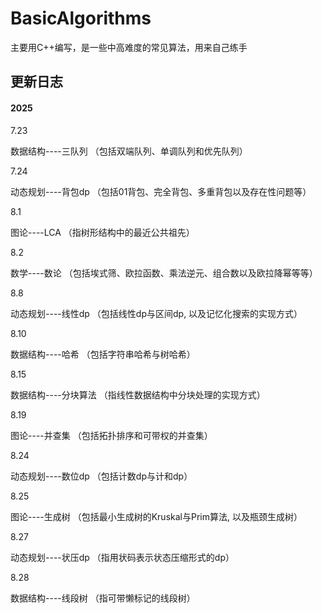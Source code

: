 # BasicAlgorithms
主要用C++编写，是一些中高难度的常见算法，用来自己练手


## 更新日志
#### 2025
7.23

数据结构----三队列
（包括双端队列、单调队列和优先队列）

7.24

动态规划----背包dp
（包括01背包、完全背包、多重背包以及存在性问题等）

8.1

图论----LCA
（指树形结构中的最近公共祖先）

8.2

数学----数论
（包括埃式筛、欧拉函数、乘法逆元、组合数以及欧拉降幂等等）

8.8

动态规划----线性dp
（包括线性dp与区间dp, 以及记忆化搜索的实现方式）

8.10

数据结构----哈希
（包括字符串哈希与树哈希）

8.15

数据结构----分块算法
（指线性数据结构中分块处理的实现方式）

8.19

图论----并查集
（包括拓扑排序和可带权的并查集）

8.24

动态规划----数位dp
（包括计数dp与计和dp）

8.25

图论----生成树
（包括最小生成树的Kruskal与Prim算法, 以及瓶颈生成树）

8.27

动态规划----状压dp
（指用状码表示状态压缩形式的dp）

8.28

数据结构----线段树
（指可带懒标记的线段树）